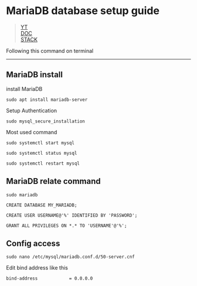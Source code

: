 # MariaDB database setup guide

>[YT](https://www.youtube.com/watch?v=sfJe5tWtsaA)  
>[DOC](https://codewithsusan.com/notes/install-mysql-mariadb)  
>[STACK](https://stackoverflow.com/questions/21664091/mariadb-not-allowing-remote-connections)

Following this command on terminal

***

## MariaDB install

install MariaDB

```
sudo apt install mariadb-server
```

Setup Authentication

```
sudo mysql_secure_installation
```

Most used command

```
sudo systemctl start mysql
```

```
sudo systemctl status mysql
```

```
sudo systemctl restart mysql
```

## MariaDB relate command

```
sudo mariadb
```

```
CREATE DATABASE MY_MARIADB;
```

```
CREATE USER USERNAME@'%' IDENTIFIED BY 'PASSWORD';
```

```
GRANT ALL PRIVILEGES ON *.* TO 'USERNAME'@'%';
```

## Config access

```
sudo nano /etc/mysql/mariadb.conf.d/50-server.cnf
```

Edit bind address like this

```
bind-address            = 0.0.0.0
```